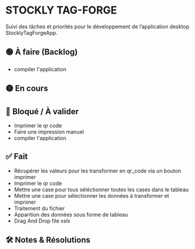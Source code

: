 # STOCKLY TAG-FORGE

Suivi des tâches et priorités pour le développement de l’application desktop StocklyTagForgeApp.

## 🟢 À faire (Backlog)






- compiler l'application

## 🟡 En cours


## 🔴 Bloqué / À valider
- Imprimer le qr code
- Faire une impression manuel 
- compiler l'application

## ✅ Fait

- Récupérer les valeurs pour les transformer en qr_code via un bouton imprimer
- Imprimer le qr code
- Mettre une case pour tous séléctionner toutes les cases dans le tableau
- Mettre une case pour sélectionner les données à transformer et imprimer
- Traitement du fichier
- Apparition des données sous forme de tableau
- Drag And Drop file xslx


## 🛠️ Notes & Résolutions
